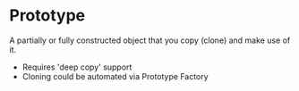 # Prototype

A partially or fully constructed object that you copy (clone) and make use of it.
- Requires 'deep copy' support
- Cloning could be automated via Prototype Factory

